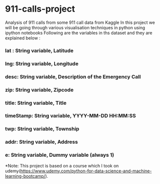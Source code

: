 # 911-calls-project
Analysis of 911 calls from some 911 call data from Kaggle
In this project we will be going through various visualisation techniques in python using ipython notebooks 
Following are the variables in ths dataset and they are explained below :

### lat : String variable, Latitude
### lng: String variable, Longitude
### desc: String variable, Description of the Emergency Call
### zip: String variable, Zipcode
### title: String variable, Title
### timeStamp: String variable, YYYY-MM-DD HH:MM:SS
### twp: String variable, Township
### addr: String variable, Address
### e: String variable, Dummy variable (always 1)

*Note: This project is based on a course which I took on udemy(https://www.udemy.com/python-for-data-science-and-machine-learning-bootcamp/).
